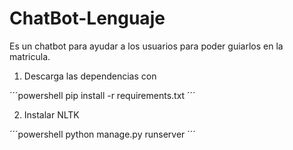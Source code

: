 # ChatBot-Lenguaje
Es un chatbot  para ayudar a los usuarios para poder guiarlos en la matricula.

1. Descarga las dependencias con 

´´´powershell
pip install -r requirements.txt
´´´

2. Instalar NLTK

´´´powershell
python manage.py runserver
´´´
